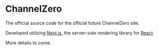 # ChannelZero

The official source code for the official future ChannelZero site.

Developed utilizing [Next.js](https://nextjs.org/), the server-side rendering library for [React](https://reactjs.org/).

More details to come.
